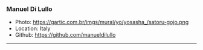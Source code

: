 ### Manuel Di Lullo
- Photo: https://gartic.com.br/imgs/mural/yo/yosasha_/satoru-gojo.png
- Location: Italy
- Github: https://github.com/manueldilullo
***
